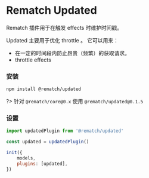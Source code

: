 # Rematch Updated

Rematch 插件用于在触发 effects 时维护时间戳。

Updated 主要用于优化 throttle 。 它可以用来：

- 在一定的时间段内防止昂贵（频繁）的获取请求。
- throttle effects

### 安装

```bash
npm install @rematch/updated
```

?> 针对 `@rematch/core@0.x` 使用 `@rematch/updated@0.1.5`

### 设置

```javascript
import updatedPlugin from '@rematch/updated'

const updated = updatedPlugin()

init({
	models,
	plugins: [updated],
})
```
